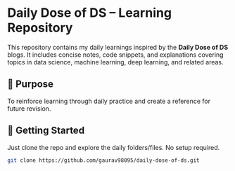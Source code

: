 
# Daily Dose of DS – Learning Repository

This repository contains my daily learnings inspired by the **Daily Dose of DS** blogs. It includes concise notes, code snippets, and explanations covering topics in data science, machine learning, deep learning, and related areas.


## 🧠 Purpose

To reinforce learning through daily practice and create a reference for future revision.

## 🚀 Getting Started

Just clone the repo and explore the daily folders/files. No setup required.

```bash
git clone https://github.com/gaurav98095/daily-dose-of-ds.git
```
